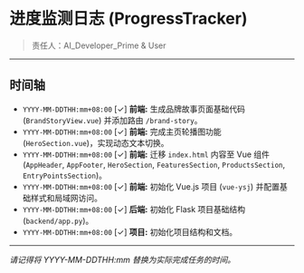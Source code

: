 # 进度监测日志 (ProgressTracker)
>
> 责任人：AI_Developer_Prime & User

---

## 时间轴

* `YYYY-MM-DDTHH:mm+08:00` [✓] **前端:** 生成品牌故事页面基础代码 (`BrandStoryView.vue`) 并添加路由 `/brand-story`。
* `YYYY-MM-DDTHH:mm+08:00` [✓] **前端:** 完成主页轮播图功能 (`HeroSection.vue`)，实现动态文本切换。
* `YYYY-MM-DDTHH:mm+08:00` [✓] **前端:** 迁移 `index.html` 内容至 Vue 组件 (`AppHeader`, `AppFooter`, `HeroSection`, `FeaturesSection`, `ProductsSection`, `EntryPointsSection`)。
* `YYYY-MM-DDTHH:mm+08:00` [✓] **前端:** 初始化 Vue.js 项目 (`vue-ysj`) 并配置基础样式和局域网访问。
* `YYYY-MM-DDTHH:mm+08:00` [✓] **后端:** 初始化 Flask 项目基础结构 (`backend/app.py`)。
* `YYYY-MM-DDTHH:mm+08:00` [✓] **项目:** 初始化项目结构和文档。

---
*请记得将 YYYY-MM-DDTHH:mm 替换为实际完成任务的时间。*
